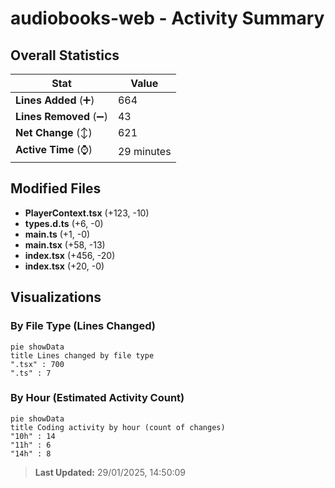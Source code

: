 # audiobooks-web - Activity Summary 

## Overall Statistics

| Stat                   | Value                                                             |
| ---------------------- | ----------------------------------------------------------------- |
| **Lines Added** (➕)   | 664                                          |
| **Lines Removed** (➖) | 43                                        |
| **Net Change** (↕)    | 621                |
| **Active Time** (⌚)   | 29 minutes |


## Modified Files
- **PlayerContext.tsx** (+123, -10)
- **types.d.ts** (+6, -0)
- **main.ts** (+1, -0)
- **main.tsx** (+58, -13)
- **index.tsx** (+456, -20)
- **index.tsx** (+20, -0)

## Visualizations

### By File Type (Lines Changed)

```mermaid
pie showData
title Lines changed by file type
".tsx" : 700
".ts" : 7
```

### By Hour (Estimated Activity Count)

```mermaid
pie showData
title Coding activity by hour (count of changes)
"10h" : 14
"11h" : 6
"14h" : 8
```


> **Last Updated:** 29/01/2025, 14:50:09